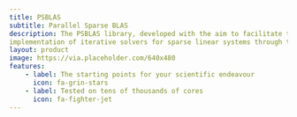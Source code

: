 ```yaml
---
title: PSBLAS
subtitle: Parallel Sparse BLAS
description: The PSBLAS library, developed with the aim to facilitate the parallelization of computationally intensive scientific applications, is designed to address parallel
implementation of iterative solvers for sparse linear systems through the distributed memory paradigm.
layout: product
image: https://via.placeholder.com/640x480
features:
    - label: The starting points for your scientific endeavour
      icon: fa-grin-stars
    - label: Tested on tens of thousands of cores
      icon: fa-fighter-jet
---
```

